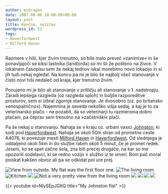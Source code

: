```yaml
---
author: mcdragon
date: 2007-08-06 18:00:00+00:00
layout: post
title: Končno, selitev
wordpress_id: 52
tags:
- Haverfordwest
- Milford Haven
---
```


Razmere v hiši, kjer živim trenutno, so bile malo preveč »zanimive« in še ponavljajoči se kiksi lastnika (landlorda) so mi šli že pošteno na živce. V lokalnem časopisu sem že nekaj tednov iskal morebitno novo lokacijo in si jih tudi nekaj ogledal. Na koncu pa mi je bilo še najbolj všeč stanovanje v čisto novi hiši nedaleč od kraja, kjer trenutno živim.

Ponujeno mi je bilo ali stanovanje v pritličju ali stanovanje v 1. nadstropju. Zaradi lepšega razgleda (oz razgleda sploh) in boljše razporeditve prostorov, sem si izbral zgornje stanovanje. Je dvosobno (oz. po britansko »enospalnično«). Najemnina je seveda nekoliko višja sedaj, a kaj je to za veterinarsko plačo - ne pozabit, da so veterinarji tu razmeroma dobro plačani, pa čeprav sem trenutno na »začetniški« plači.

Pa še nekaj o stanovanju. Nahaja se v kraju oz. urbani vasici [Johnston](https://en.wikipedia.org/wiki/Johnston,_Pembrokeshire), ki sodi pod [Haverfordwest](https://en.wikipedia.org/wiki/Haverfordwest). Nahaja se okoli 50m stran od prometne ceste A4076, ki povezuje mesti [Milford Haven](https://en.wikipedia.org/wiki/Milford_Haven) in [Haverfordwest](https://en.wikipedia.org/wiki/Haverfordwest_railway_station). Od slednjega je oddaljeno okoli 5km in do službe rabim okoli 5 minut, če je promet redek. Jeseni, ko se spet začne šola, zna biti precej drugače, na kar so me opozorili sodelavci, ki se redno vozijo v službo iz te smeri. Bom pač moral poiskat kakšen obvoz ali pa se odkidat pol ure prej.

![](https://img.mcdowell.si/2007/08/Johnston-flat-1.jpg "View from outside. My flat was the first floor one.")
![](https://img.mcdowell.si/2007/08/Johnston-flat-2.jpg "The living room")
![](https://img.mcdowell.si/2007/08/Johnston-flat-3.jpg "Kitchen")
![](https://img.mcdowell.si/2007/08/Johnston-flat-4.jpg)
![](https://img.mcdowell.si/2007/08/Johnston-flat-5.jpg "Not a very pretty view from the living room")
![](https://img.mcdowell.si/2007/08/Johnston-flat-6.jpg)
![](https://img.mcdowell.si/2007/08/Johnston-flat-7.jpg)
![](https://img.mcdowell.si/2007/08/Johnston-flat-8.jpg)
![](https://img.mcdowell.si/2007/08/Johnston-flat-9.jpg)

{{< youtube id=NlySEpJGltQ title="My Johnston flat" >}}
